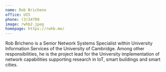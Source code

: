 ```yaml
---
name: Rob Bricheno
office: UIS
phone: (3)34709
image: rwhb2.jpeg
homepage: https://rwhb.me/
---
```


Rob Bricheno is a Senior Network Systems Specialist within University Information Services of the University of Cambridge. Among other
responsibilities, he is the project lead for the University implementation of network capabilities supporting research in IoT, smart buildings
and smart cities.
